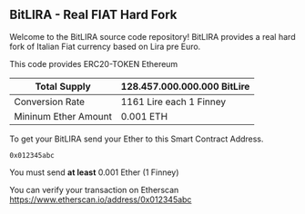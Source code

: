 ## BitLIRA - Real FIAT Hard Fork

Welcome to the BitLIRA source code repository! BitLIRA provides a real hard fork of Italian Fiat currency based on Lira pre Euro.

This code provides ERC20-TOKEN Ethereum

| Total Supply  | 128.457.000.000.000 BitLire           
| ------------- |:-------------|
| Conversion Rate      | 1161 Lire each 1 Finney      |
| Mininum Ether Amount      | 0.001 ETH      |

To get your BitLIRA send your Ether to this Smart Contract Address. 

```
0x012345abc
```
You must send **at least** 0.001 Ether (1 Finney)

You can verify your transaction on Etherscan <https://www.etherscan.io/address/0x012345abc> 